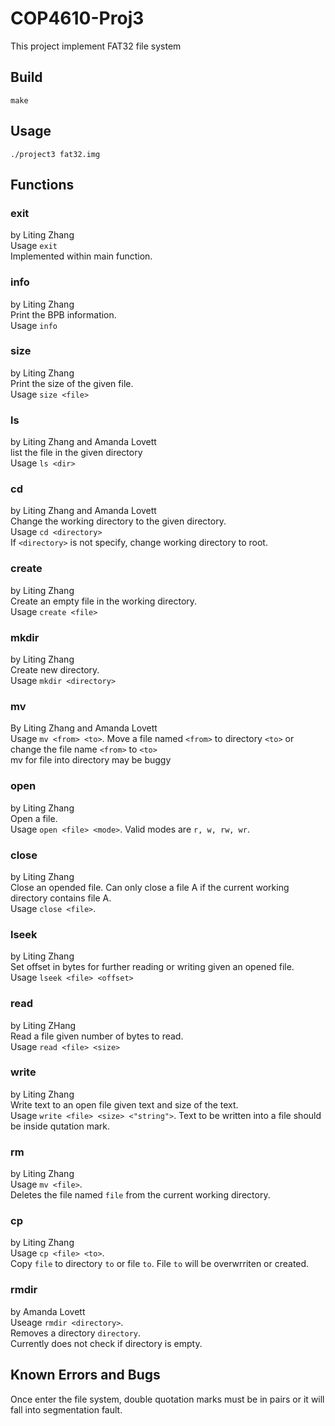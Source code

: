 # COP4610-Proj3
This project implement FAT32 file system </br>
## Build
`make` </br>
## Usage
`./project3 fat32.img`

## Functions 
### exit
by Liting Zhang </br>
Usage `exit`</br>
Implemented within main function. </br>

### info
by Liting Zhang </br>
Print the BPB information. </br>
Usage `info` </br>

### size 
by Liting Zhang </br>
Print the size of the given file. </br>
Usage `size <file>` </br>

### ls
by Liting Zhang and Amanda Lovett</br>
list the file in the given directory </br>
Usage `ls <dir>` </br>

### cd  
by Liting Zhang and Amanda Lovett</br>
Change the working directory to the given directory. </br>
Usage `cd <directory>` </br>
If `<directory>` is not specify, change working directory to root. </br>

### create
by Liting Zhang </br>
Create an empty file in the working directory. </br>
Usage `create <file>` </br>

### mkdir 
by Liting Zhang </br>
Create new directory. </br>
Usage `mkdir <directory>` </br>

### mv
By Liting Zhang and Amanda Lovett</br>
Usage `mv <from> <to>`. Move a file named `<from>` to directory `<to>` or change the file name `<from>` to `<to>`</br>
mv for file into directory may be buggy</br>

### open
by Liting Zhang </br>
Open a file. </br>
Usage `open <file> <mode>`. Valid modes are `r, w, rw, wr`. </br>

### close
by Liting Zhang </br>
Close an opended file. Can only close a file A if the current working directory contains file A.</br>
Usage `close <file>`. 

### lseek
by Liting Zhang </br>
Set offset in bytes for further reading or writing given an opened file. </br>
Usage `lseek <file> <offset>`

### read
by Liting ZHang </br>
Read a file given number of bytes to read. </br>
Usage `read <file> <size>`

### write
by Liting Zhang </br>
Write text to an open file given text and size of the text.</br>
Usage `write <file> <size> <"string">`. Text to be written into a file should be inside qutation mark. 

### rm
by Liting Zhang</br>
Usage `mv <file>`.</br>
Deletes the file named `file` from the current working directory. </br>

### cp
by Liting Zhang </br>
Usage `cp <file> <to>`. </br>
Copy `file` to directory `to` or file `to`. File `to` will be overwrriten or created.</br>

### rmdir
by Amanda Lovett </br>
Useage `rmdir <directory>`. </br>
Removes a directory `directory`. </br>
Currently does not check if directory is empty. </br>

## Known Errors and Bugs
Once enter the file system, double quotation marks must be in pairs or it will fall into segmentation fault. </br> 
